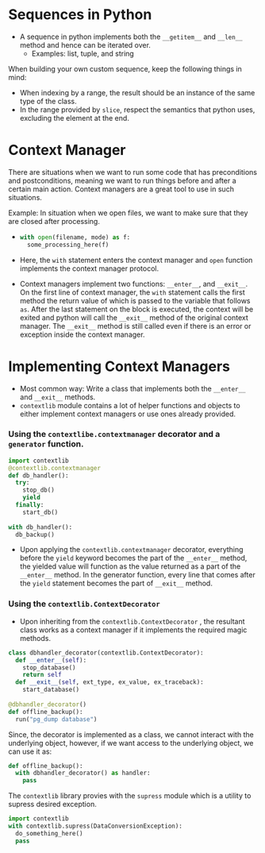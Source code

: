 # Sequences in Python

- A sequence in python implements both the `__getitem__` and `__len__` method and hence can be iterated over.
  - Examples: list, tuple, and string

When building your own custom sequence, keep the following things in mind:

- When indexing by a range, the result should be an instance of the same type of the class.
- In the range provided by `slice`, respect the semantics that python uses, excluding the element at the end.



# Context Manager

There are situations when we want to run some code that has preconditions and postconditions, meaning we want to run things before and after a certain main action. Context managers are a great tool to use in such situations.

Example: In situation when we open files, we want to make sure that they are closed after processing.

- ``` python
  with open(filename, mode) as f:
    some_processing_here(f)
  ```

- Here, the `with` statement enters the context manager and `open` function implements the context manager protocol. 

- Context managers implement two functions: `__enter__`, and `__exit__`. On the first line of context manager, the `with` statement calls the first method the return value of which is passed to the variable that follows `as`. After the last statement on the block is executed, the context will be exited and python will call the `__exit__` method of the original context manager. The `__exit__` method is still called even if there is an error or exception inside the context manager. 

# Implementing Context Managers

- Most common way: Write a class that implements both the `__enter__` and `__exit__` methods.
- `contextlib` module contains a lot of helper functions and objects to either implement context managers or use ones already provided.

### Using the `contextlibe.contextmanager` decorator and a `generator` function.

``` python
import contextlib
@contextlib.contextmanager
def db_handler():
  try:
    stop_db()
  	yield 
  finally:
    start_db()
    
with db_handler():
  db_backup()
```

- Upon applying the `contextlib.contextmanager` decorator, everything before the `yield` keyword becomes the part of the `__enter__` method, the yielded value will function as the value returned as a part of the `__enter__` method. In the generator function, every line that comes after the `yield` statement becomes the part of `__exit__` method.

### Using the `contextlib.ContextDecorator`

- Upon inheriting from the `contextlib.ContextDecorator` , the resultant class works as a context manager if it implements the required magic methods.

```python
class dbhandler_decorator(contextlib.ContextDecorator):
  def __enter__(self):
    stop_database()
    return self
  def __exit__(self, ext_type, ex_value, ex_traceback):
    start_database()
    
@dbhandler_decorator()
def offline_backup():
  run("pg_dump database")
```

Since, the decorator is implemented as a class, we cannot interact with the underlying object, however, if we want access to the underlying object, we can use it as:

```python
def offline_backup():
  with dbhandler_decorator() as handler:
    pass
```

The `contextlib` library provies with the `supress` module which is a utility to supress desired exception.

```python
import contextlib
with contextlib.supress(DataConversionException):
  do_something_here()
  pass
```

